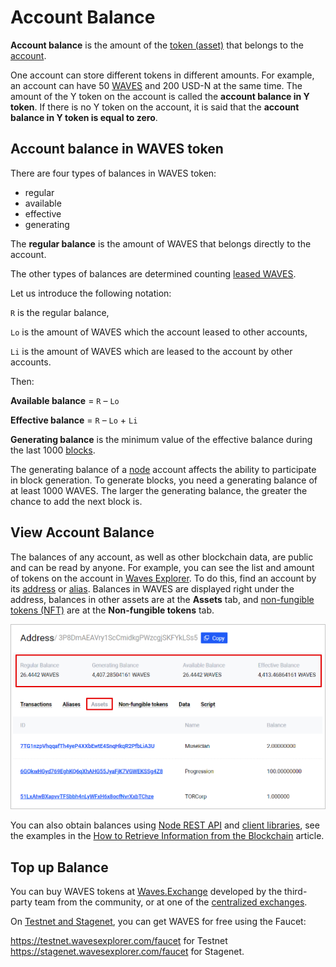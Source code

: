 # Account Balance

**Account balance** is the amount of the [token (asset)](/en/blockchain/token/) that belongs to the [account](/en/blockchain/account/).

One account can store different tokens in different amounts. For example, an account can have 50 [WAVES](/en/blockchain/token/waves) and 200 USD-N at the same time. The amount of the Y token on the account is called the **account balance in Y token**. If there is no Y token on the account, it is said that the **account balance in Y token is equal to zero**.

## Account balance in WAVES token

There are four types of balances in WAVES token:

* regular
* available
* effective
* generating

The **regular balance** is the amount of WAVES that belongs directly to the account.

Thе other types of balances are determined counting [leased WAVES](/en/blockchain/leasing).

Let us introduce the following notation:

`R` is the regular balance,

`Lo` is the amount of WAVES which the account leased to other accounts,

`Li` is the amount of WAVES which are leased to the account by other accounts.

Then:

**Available balance** = `R` – `Lo`

**Effective balance** = `R` – `Lo` + `Li`

**Generating balance** is the minimum value of the effective balance during the last 1000 [blocks](/en/blockchain/block/).

The generating balance of a [node](/en/blockchain/node/) account affects the ability to participate in block generation. To generate blocks, you need a generating balance of at least 1000 WAVES. The larger the generating balance, the greater the chance to add the next block is.

## View Account Balance

The balances of any account, as well as other blockchain data, are public and can be read by anyone. For example, you can see the list and amount of tokens on the account in [Waves Explorer](https://wavesexplorer.com). To do this, find an account by its [address](/en/blockchain/account/address) or [alias](/en/blockchain/account/alias). Balances in WAVES are displayed right under the address, balances in other assets are at the **Assets** tab, and [non-fungible tokens (NFT)](/en/blockchain/token/non-fungible-token) are at the **Non-fungible tokens** tab.

![](./_assets/balance-explorer.png)

You can also obtain balances using [Node REST API](/en/waves-node/node-api/) and [client libraries](/en/building-apps/waves-api-and-sdk/client-libraries/), see the examples in the [How to Retrieve Information from the Blockchain](/en/building-apps/how-to/basic/retrieve) article.

## Top up Balance

You can buy WAVES tokens at [Waves.Exchange](https://waves.exchange/) developed by the third-party team from the community, or at one of the [centralized exchanges](https://coinmarketcap.com/currencies/waves/markets/).

On [Testnet and Stagenet](/en/blockchain/blockchain-network/), you can get WAVES for free using the Faucet:

<https://testnet.wavesexplorer.com/faucet> for Testnet
<https://stagenet.wavesexplorer.com/faucet> for Stagenet.
